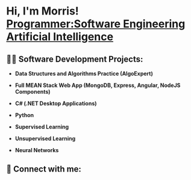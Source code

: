 <h1>Hi, I'm Morris! <br/><a href="https://github.com/MorrisAZ">Programmer:</a><a href="www.linkedin.com/in/morris-zuniga">Software Engineering Artificial Intelligence</a></h1>

<h2>👨‍💻 Software Development Projects:</h2>

- <b>Data Structures and Algorithms Practice (AlgoExpert)</b>
 
- <b>Full MEAN Stack Web App (MongoDB, Express, Angular, NodeJS Components)</b>



- <b>C# (.NET Desktop Applications)</b>
 
- <b>Python</b>
- <b>Supervised Learning</b>
  
- <b>Unsupervised Learning</b>
- <b>Neural Networks</b>





<h2> 🤳 Connect with me:</h2>



[youtube]: https://www.youtube.com/c/

[linkedin]: www.linkedin.com/in/morris-zuniga



